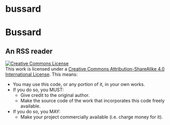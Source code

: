 # bussard

# Bussard
## An RSS reader

<a rel="license" href="http://creativecommons.org/licenses/by-sa/4.0/"><img alt="Creative Commons License" style="border-width:0" src="https://i.creativecommons.org/l/by-sa/4.0/88x31.png" /></a><br />This work is licensed under a <a rel="license" href="http://creativecommons.org/licenses/by-sa/4.0/">Creative Commons Attribution-ShareAlike 4.0 International License</a>. This means:

* You may use this code, or any portion of it, in your own works. 
* If you do so, you MUST:
    * Give credit to the original author.
    * Make the source code of the work that incorporates this code freely available.
* If you do so, you MAY:
    * Make your project commercially available (i.e. charge money for it).